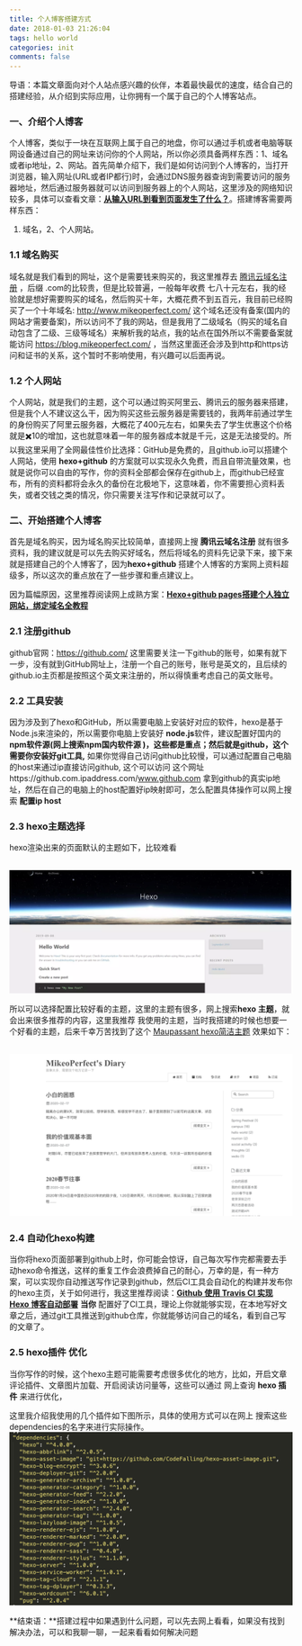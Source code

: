 ```yaml
---
title: 个人博客搭建方式
date: 2018-01-03 21:26:04
tags: hello world
categories: init
comments: false
---
```




导语：本篇文章面向对个人站点感兴趣的伙伴，本着最快最优的速度，结合自己的搭建经验，从介绍到实际应用，让你拥有一个属于自己的个人博客站点。

<!--more-->

### **一、介绍个人博客**

个人博客，类似于一块在互联网上属于自己的地盘，你可以通过手机或者电脑等联网设备通过自己的网址来访问你的个人网站，所以你必须具备两样东西：1、域名或者ip地址，2、网站。首先简单介绍下，我们是如何访问到个人博客的，当打开浏览器，输入网址(URL或者IP都行)时，会通过DNS服务器查询到需要访问的服务器地址，然后通过服务器就可以访问到服务器上的个人网站，这里涉及的网络知识较多，具体可以查看文章：[**从输入URL到看到页面发生了什么？**](https://juejin.im/post/5cc573c85188252e741ccbb6)。搭建博客需要两样东西：

1. 域名，2、个人网站。

### **1.1 域名购买**

域名就是我们看到的网址，这个是需要钱来购买的，我这里推荐去 [腾讯云域名注册](https://dnspod.cloud.tencent.com/) ，后缀 .com的比较贵，但是比较普遍，一般每年收费 七八十元左右，我的经验就是想好需要购买的域名，然后购买十年，大概花费不到五百元，我目前已经购买了一个十年域名: http://www.mikeoperfect.com/  这个域名还没有备案(国内的网站才需要备案)，所以访问不了我的网站，但是我用了二级域名（购买的域名自动包含了二级、三级等域名）来解析我的站点，我的站点在国外所以不需要备案就能访问 https://blog.mikeoperfect.com/ ，当然这里面还会涉及到http和https访问和证书的关系，这个暂时不影响使用，有兴趣可以后面再说。

### **1.2 个人网站**

个人网站，就是我们的主题，这个可以通过购买阿里云、腾讯云的服务器来搭建，但是我个人不建议这么干，因为购买这些云服务器是需要钱的，我两年前通过学生的身份购买了阿里云服务器，大概花了400元左右，如果失去了学生优惠这个价格就是✖️10的增加，这也就意味着一年的服务器成本就是千元，这是无法接受的。所以我这里采用了全网最佳性价比选择：GitHub是免费的，且github.io可以搭建个人网站，使用  **hexo+github**  的方案就可以实现永久免费，而且自带流量效果，也就是说你可以自由的写作，你的资料全部都会保存在github上，而github已经宣布，所有的资料都将会永久的备份在北极地下，这意味着，你不需要担心资料丢失，或者交钱之类的情况，你只需要关注写作和记录就可以了。



### **二、开始搭建个人博客**

首先是域名购买，因为域名购买比较简单，直接网上搜 **腾讯云域名注册** 就有很多资料，我的建议就是可以先去购买好域名，然后将域名的资料先记录下来，接下来就是搭建自己的个人博客了，因为**hexo+github** 搭建个人博客的方案网上资料超级多，所以这次的重点放在了一些步骤和重点建议上。

因为篇幅原因，这里推荐阅读网上成熟方案：[**Hexo+github pages搭建个人独立网站，绑定域名全教程**](https://juejin.im/post/5d74c1dd518825168d37db2c)  

### **2.1 注册github**

github官网：https://github.com/   这里需要关注一下github的账号，如果有就下一步，没有就到GitHub网址上，注册一个自己的账号，账号是英文的，且后续的github.io主页都是按照这个英文来注册的，所以得慎重考虑自己的英文账号。

### **2.2 工具安装**

因为涉及到了hexo和GitHub，所以需要电脑上安装好对应的软件，hexo是基于Node.js来渲染的，所以需要你电脑上安装好 **node.js**软件，建议配置好国内的**npm软件源(**网上搜索**npm国内软件源 )，**这些都是重点；然后就是github，这个需要你安装好**git工具,** 如果你觉得自己访问github比较慢，可以通过配置自己电脑的host来通过ip直接访问github, 这个可以访问 这个网址https://github.com.ipaddress.com/www.github.com  拿到github的真实ip地址，然后在自己的电脑上的host配置好ip映射即可，怎么配置具体操作可以网上搜索 **配置ip host** 



### **2.3 hexo主题选择**

hexo渲染出来的页面默认的主题如下，比较难看

​            ![img](个人博客搭建方式/image/0.png)            



所以可以选择配置比较好看的主题，这里的主题有很多，网上搜索**hexo 主题**，就会出来很多推荐的内容，这里我推荐 我使用的主题，当时我搭建的时候也想要一个好看的主题，后来千幸万苦找到了这个 [ ](https://www.haomwei.com/technology/maupassant-hexo.html)[Maupassant hexo简洁主题](https://www.haomwei.com/technology/maupassant-hexo.html)  效果如下：

​            ![img](个人博客搭建方式/image/0-20200301214824520.png)            



### **2.4 自动化hexo构建**

当你将hexo页面部署到github上时，你可能会惊讶，自己每次写作完都需要去手动hexo命令推送，这样的重复工作会浪费掉自己的耐心，万幸的是，有一种方案，可以实现你自动推送写作记录到github，然后CI工具会自动化的构建并发布你的hexo主页，关于如何进行，我这里推荐阅读：[**Github 使用 Travis CI 实现 Hexo 博客自动部署**](https://michael728.github.io/2019/06/16/cicd-hexo-blog-travis/) **当你** 配置好了CI工具，理论上你就能够实现，在本地写好文章之后，通过git工具推送到github仓库，你就能够访问自己的域名，看到自己写的文章了。



### **2.5 hexo插件 优化**



当你写作的时候，这个hexo主题可能需要考虑很多优化的地方，比如，开启文章评论插件、文章图片加载、开启阅读访问量等，这些可以通过 网上查询 **hexo 插件** 来进行优化，

这里我介绍我使用的几个插件如下图所示，具体的使用方式可以在网上 搜索这些 dependencies的名字来进行实际操作。            ![img](个人博客搭建方式/image/0-20200301214824489.png)            





**结束语：**搭建过程中如果遇到什么问题，可以先去网上看看，如果没有找到解决办法，可以和我聊一聊，一起来看看如何解决问题